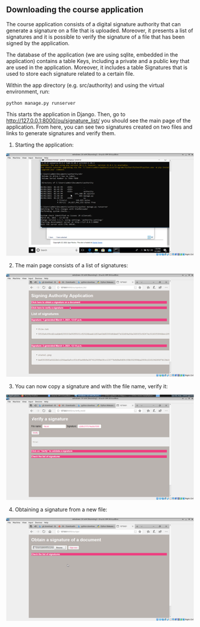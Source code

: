 ## Downloading the course application

The course application consists of a digital signature authority that
can generate a signature on a file that is uploaded. Moreover, it presents
a list of signatures and it is possible to verify the signature of a file
that has been signed by the application.

The database of the application (we are using sqlite, embedded in the application)
contains a table Keys, including a private and a public key that are used
in the application. Moreover, it includes a table Signatures that is used
to store each signature related to a certain file.


Within the app directory (e.g. src/authority) and using the virtual environment, run:

```
python manage.py runserver
```

This starts the application in Django. Then, go to 
http://127.0.0.1:8000/ou/signature_list/ you should
see the main page of the application. From here, you can see
two signatures created on two files and links to generate signatures
and verify them.

1. Starting the application:

![alt text](assets/app_1.png)

2. The main page consists of a list of signatures:

![alt text](assets/app_2.png)

3. You can now copy a signature and with the file name, verify it:

![alt text](assets/app_3.png)

4. Obtaining a signature from a new file:

![alt text](assets/app_4.png)


